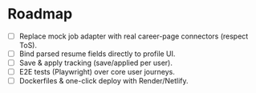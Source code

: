 # Roadmap
- [ ] Replace mock job adapter with real career-page connectors (respect ToS).
- [ ] Bind parsed resume fields directly to profile UI.
- [ ] Save & apply tracking (save/applied per user).
- [ ] E2E tests (Playwright) over core user journeys.
- [ ] Dockerfiles & one-click deploy with Render/Netlify.
